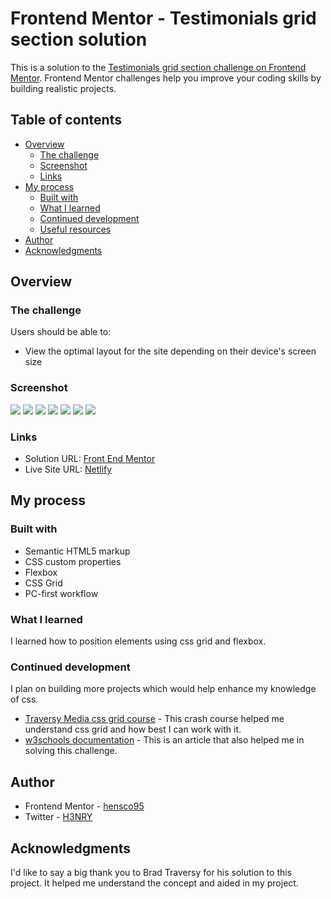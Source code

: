 # Frontend Mentor - Testimonials grid section solution

This is a solution to the [Testimonials grid section challenge on Frontend Mentor](https://www.frontendmentor.io/challenges/testimonials-grid-section-Nnw6J7Un7). Frontend Mentor challenges help you improve your coding skills by building realistic projects. 

## Table of contents

- [Overview](#overview)
  - [The challenge](#the-challenge)
  - [Screenshot](#screenshot)
  - [Links](#links)
- [My process](#my-process)
  - [Built with](#built-with)
  - [What I learned](#what-i-learned)
  - [Continued development](#continued-development)
  - [Useful resources](#useful-resources)
- [Author](#author)
- [Acknowledgments](#acknowledgments)



## Overview

### The challenge

Users should be able to:

- View the optimal layout for the site depending on their device's screen size

### Screenshot

![](./screenshot.jpg)
![](/Screenshots/grid%20challenge.jpg)
![](/Screenshots/grid%20challenge%202.jpg)
![](/Screenshots/Grid%20challenge%203.jpg)
![](/Screenshots/grid%20challenge%204.jpg)
![](/Screenshots/Grid%20challenge%205.jpg)
![](/Screenshots/grid%20challenge%206.jpg)


### Links

- Solution URL: [Front End Mentor](https://www.frontendmentor.io/solutions/testimonials-grid-project-9QktzA55wP)
- Live Site URL: [Netlify](https://testimonials-grid-app.netlify.app/)

## My process

### Built with

- Semantic HTML5 markup
- CSS custom properties
- Flexbox
- CSS Grid
- PC-first workflow


### What I learned
I learned how to position elements using css grid and flexbox.

### Continued development


I plan on building more projects which would help enhance my knowledge of css.



- [Traversy Media css grid course](https://www.youtube.com/watch?v=0xMQfnTU6oo) - This crash course helped me understand css grid and how best I can work with it.
- [w3schools documentation](https://www.w3schools.com/css/css_grid.asp) - This is an article that also helped me in solving this challenge.

## Author

- Frontend Mentor - [hensco95](https://www.frontendmentor.io/profile/hensco95)
- Twitter - [H3NRY](https://twitter.com/Ekiye_S)


## Acknowledgments

I'd like to say a big thank you to Brad Traversy for his solution to this project. It helped me understand the concept and aided in my project.


